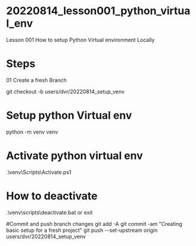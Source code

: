 # 20220814_lesson001_python_virtual_env
Lesson 001 How to setup Python Virtual environment Locally

# Steps
01 Create a fresh Branch

git checkout -b users/dvr/20220814_setup_venv

# Setup python Virtual env
python -m venv venv

# Activate python virtual env
.\venv\Scripts\Activate.ps1

# How to deactivate
.\venv\scripts\deactivate.bat 
or exit

#Commit and push branch changes
git add -A
git commit -am "Creating basic setup for a fresh project"
git push --set-upstream origin users/dvr/20220814_setup_venv
